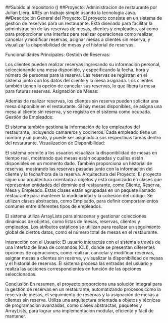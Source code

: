 ##Subido al repositorio ()
##Proyecto: Administracion de restaurante por Julian Llera.
##Es un trabajo simple usando la tecnologia Java.
##Descripción General del Proyecto:
El proyecto consiste en un sistema de gestión de reservas para un restaurante. Está diseñado para facilitar la administración de las reservas de mesas, clientes y empleados, así como para proporcionar una interfaz para realizar operaciones como realizar, cancelar y modificar reservas, asignar mesas a clientes sin reserva, y visualizar la disponibilidad de mesas y el historial de reservas.

Funcionalidades Principales:
Gestión de Reservas:

Los clientes pueden realizar reservas ingresando su información personal, seleccionando una mesa disponible, y especificando la fecha, hora y número de personas para la reserva.
Las reservas se registran en el sistema junto con los datos del cliente y la mesa asignada.
Los clientes también tienen la opción de cancelar sus reservas, lo que libera la mesa para futuras reservas.
Asignación de Mesas:

Además de realizar reservas, los clientes sin reserva pueden solicitar una mesa disponible en el restaurante.
Si hay mesas disponibles, se asigna una mesa al cliente sin reserva, y se registra en el sistema como ocupada.
Gestión de Empleados:

El sistema también gestiona la información de los empleados del restaurante, incluyendo camareros y cocineros.
Cada empleado tiene un nombre y un puesto, y puede ser asignado a sus respectivas tareas dentro del restaurante.
Visualización de Disponibilidad:

El sistema permite a los usuarios visualizar la disponibilidad de mesas en tiempo real, mostrando qué mesas están ocupadas y cuáles están disponibles en un momento dado.
También proporciona un historial de reservas, mostrando las reservas pasadas junto con la información del cliente y la fecha/hora de la reserva.
Arquitectura del Proyecto:
El proyecto sigue una arquitectura orientada a objetos y está organizado en clases que representan entidades del dominio del restaurante, como Cliente, Reserva, Mesa y Empleado. Estas clases están agrupadas en un paquete llamado restaurante para mantener la modularidad y la cohesión del código. Se utilizan clases abstractas, como Empleado, para definir comportamientos comunes entre diferentes tipos de empleados.

El sistema utiliza ArrayLists para almacenar y gestionar colecciones dinámicas de objetos, como listas de mesas, reservas, clientes y empleados. Los atributos estáticos se utilizan para realizar un seguimiento global de ciertos datos, como el número total de mesas en el restaurante.

Interacción con el Usuario:
El usuario interactúa con el sistema a través de una interfaz de línea de comandos (CLI), donde se presentan diferentes opciones de operaciones, como realizar, cancelar y modificar reservas, asignar mesas a clientes sin reserva, y visualizar la disponibilidad de mesas y el historial de reservas. El sistema procesa las entradas del usuario y realiza las acciones correspondientes en función de las opciones seleccionadas.

Conclusión
En resumen, el proyecto proporciona una solución integral para la gestión de reservas en un restaurante, automatizando procesos como la reserva de mesas, el seguimiento de reservas y la asignación de mesas a clientes sin reserva. Utiliza una arquitectura orientada a objetos y técnicas de programación avanzadas, como clases abstractas, paquetes y ArrayLists, para lograr una implementación modular, eficiente y fácil de mantener.

